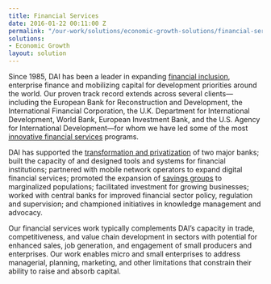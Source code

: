 ```yaml
---
title: Financial Services
date: 2016-01-22 00:11:00 Z
permalink: "/our-work/solutions/economic-growth-solutions/financial-services"
solutions:
- Economic Growth
layout: solution
---
```


Since 1985, DAI has been a leader in expanding [financial inclusion](http://dai-global-developments.com/developments/financial-inclusion/), enterprise finance and mobilizing capital for development priorities around the world. Our proven track record extends across several clients—including the European Bank for Reconstruction and Development, the International Financial Corporation, the U.K. Department for International Development, World Bank, European Investment Bank, and the U.S. Agency for International Development—for whom we have led some of the most [innovative financial services](http://dai-global-developments.com/articles/unlocking-capital-across-kenya-how-usaid-firm-pushed-the-frontier-of-financial-services-and-built-a-foundation-for-economic-growth/) programs. 

DAI has supported the [transformation and privatization](https://www.dai.com/our-work/projects/mongolia-khan-bank-bank-management-support) of two major banks; built the capacity of and designed tools and systems for financial institutions; partnered with mobile network operators to expand digital financial services; promoted the expansion of [savings groups](http://dai-global-developments.com/articles/breaking-a-wooden-box-under-a-mango-tree/) to marginalized populations; facilitated investment for growing businesses; worked with central banks for improved financial sector policy, regulation and supervision; and championed initiatives in knowledge management and advocacy. 

Our financial services work typically complements DAI’s capacity in trade, competitiveness, and value chain development in sectors with potential for enhanced sales, job generation, and engagement of small producers and enterprises. Our work enables micro and small enterprises to address managerial, planning, marketing, and other limitations that constrain their ability to raise and absorb capital. 
